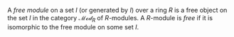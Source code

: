 A *free module* on a set $I$ (or generated by $I$) over a ring $R$ is a free object on the set $I$ in the category $\mathcal{Mod}_{R}$ of $R$-modules. A $R$-module is *free* if it is isomorphic to the free module on some set $I$.
